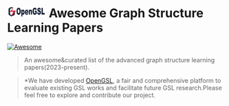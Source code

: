 # <img src="https://github.com/OpenGSL/OpenGSL/blob/main/docs/source/img/opengsl.jpg" width="90"> Awesome Graph Structure Learning Papers 
[![Awesome](https://awesome.re/badge-flat2.svg)](https://awesome.re)
>An awesome&amp;curated list of the advanced graph structure learning papers(2023-present).

> \*We have developed [OpenGSL](https://github.com/OpenGSL/OpenGSL), a fair and comprehensive platform to evaluate existing GSL works and facilitate future GSL research.Please feel free to explore and contribute our project.
